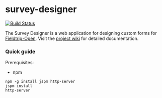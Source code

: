 # survey-designer

[![Build Status](https://api.travis-ci.org/edina/survey-designer.png?branch=master)](https://travis-ci.org/edina/survey-designer)

The Survey Designer is a web application for designing custom forms for [Fieldtrip-Open](https://github.com/edina/fieldtrip-open).  Visit the [project wiki](https://github.com/edina/survey-designer/wiki/Contents) for detailed documentation. 

### Quick guide

Prerequisites:
- npm

```
npm -g install jspm http-server
jspm install
http-server
```




